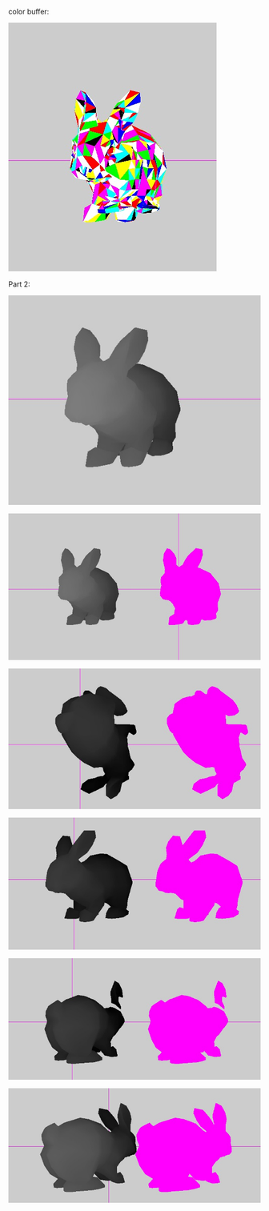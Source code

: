 color buffer: 

![alt text](https://github.com/HaifaGraphicsCourses/computergraphics2021-eitan-and-hadar/blob/master/color_buffer.jpeg?raw=true)

Part 2:

![alt text](https://github.com/HaifaGraphicsCourses/computergraphics2021-eitan-and-hadar/blob/master/oo.jpeg?raw=true)

![alt text](https://github.com/HaifaGraphicsCourses/computergraphics2021-eitan-and-hadar/blob/master/a.jpeg?raw=true)

![alt text](https://github.com/HaifaGraphicsCourses/computergraphics2021-eitan-and-hadar/blob/master/b.jpeg?raw=true)

![alt text](https://github.com/HaifaGraphicsCourses/computergraphics2021-eitan-and-hadar/blob/master/c.jpeg?raw=true)

![alt text](https://github.com/HaifaGraphicsCourses/computergraphics2021-eitan-and-hadar/blob/master/d.jpeg?raw=true)

![alt text](https://github.com/HaifaGraphicsCourses/computergraphics2021-eitan-and-hadar/blob/master/e.jpeg?raw=true)


